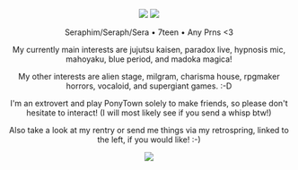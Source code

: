 <p align="center">
<img src="https://i.imgur.com/GqcZ4ej.png"/>
  <img src="https://64.media.tumblr.com/9e7371aa7cff69f17c016a87ab92277b/a5530745991e8d43-91/s640x960/ffe6a57e88f31ba0ff2e6d73a11e4a682d67ac6b.gifv"/>
</p>
<p align="center">
  Seraphim/Seraph/Sera • 7teen • Any Prns <3
</p>
<p align="center">
My currently main interests are jujutsu kaisen, paradox live, hypnosis mic, mahoyaku, blue period, and madoka magica!
</p>
<p align="center">
My other interests are alien stage, milgram, charisma house, rpgmaker horrors, vocaloid, and supergiant games. :-D
</p>
<p align="center">
I'm an extrovert and play PonyTown solely to make friends, so please don't hesitate to interact! (I will most likely see if you send a whisp btw!)
</p>
<p align="center">
Also take a look at my rentry or send me things via my retrospring, linked to the left, if you would like! :-)
</p>
<p align="center">
<img src="https://64.media.tumblr.com/9e7371aa7cff69f17c016a87ab92277b/a5530745991e8d43-91/s640x960/ffe6a57e88f31ba0ff2e6d73a11e4a682d67ac6b.gifv"/>
</p>
